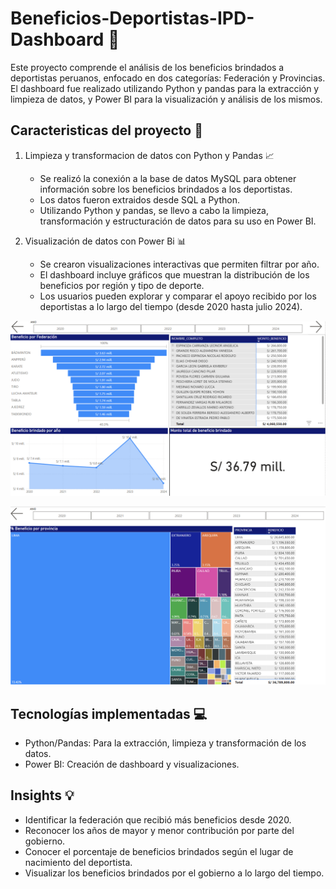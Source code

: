 # Beneficios-Deportistas-IPD-Dashboard 🏐
Este proyecto comprende el análisis de los beneficios brindados a deportistas peruanos, enfocado en dos categorías: Federación y Provincias. El dashboard fue realizado utilizando Python y pandas para la extracción y limpieza de datos, y Power BI para la visualización y análisis de los mismos.

## Caracteristicas del proyecto 🚀

1. Limpieza y transformacion de datos con Python y Pandas 📈
      -  Se realizó la conexión a la base de datos MySQL para obtener información sobre los beneficios brindados a los deportistas.
      -  Los datos fueron extraidos desde SQL a Python. 
      -  Utilizando Python y pandas, se llevo a cabo la limpieza, transformación y estructuración de datos para su uso en Power BI.
    
2. Visualización de datos con Power Bi 📊
      - Se crearon visualizaciones interactivas que permiten filtrar por año.
      - El dashboard incluye gráficos que muestran la distribución de los beneficios por región y tipo de deporte.
      - Los usuarios pueden explorar y comparar el apoyo recibido por los deportistas a lo largo del tiempo (desde 2020 hasta julio 2024).
 
![Captura del Dashboard](images/Dashboard_Beneficios-Deportistas.png)

![Captura del Dashboard](images/Dashboard_Beneficios-Deportistas_Provincias.png)

## Tecnologías implementadas 💻
  - Python/Pandas: Para la extracción, limpieza y transformación de los datos.
  - Power BI: Creación de dashboard y visualizaciones.

## Insights 💡
  - Identificar la federación que recibió más beneficios desde 2020.
  - Reconocer los años de mayor y menor contribución por parte del gobierno.
  - Conocer el porcentaje de beneficios brindados según el lugar de nacimiento del deportista.
  - Visualizar los beneficios brindados por el gobierno a lo largo del tiempo.
